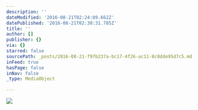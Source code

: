 ```yaml
---
description: ''
dateModified: '2016-08-21T02:24:09.662Z'
datePublished: '2016-08-21T02:30:31.785Z'
title: ''
author: []
publisher: {}
via: {}
starred: false
sourcePath: _posts/2016-08-21-f97b237a-bc17-4f26-ac11-8c8dde95d7c5.md
inFeed: true
hasPage: false
inNav: false
_type: MediaObject

---
```

![](https://the-grid-user-content.s3-us-west-2.amazonaws.com/ae255564-a8f4-4a57-ac4b-a10a6fee140f.jpg)